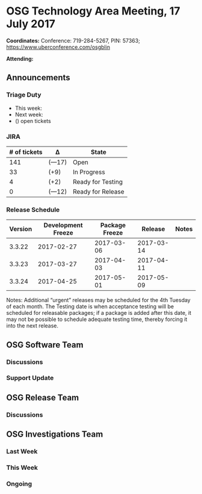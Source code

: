 # OSG Technology Area Meeting, 17 July 2017

**Coordinates:** Conference: 719-284-5267, PIN: 57363; <https://www.uberconference.com/osgblin>  

**Attending:** 


## Announcements


### Triage Duty

-   This week:
-   Next week:
-   <OPEN> (<DELTA>) open tickets


### JIRA

| # of tickets | &Delta;      | State             |
|------------ |------------ |----------------- |
| 141          | (&#x2014;17) | Open              |
| 33           | (+9)         | In Progress       |
| 4            | (+2)         | Ready for Testing |
| 0            | (&#x2014;12) | Ready for Release |


### Release Schedule

| Version | Development Freeze | Package Freeze | Release    | Notes |
|------- |------------------ |-------------- |---------- |----- |
| 3.3.22  | 2017-02-27         | 2017-03-06     | 2017-03-14 |       |
| 3.3.23  | 2017-03-27         | 2017-04-03     | 2017-04-11 |       |
| 3.3.24  | 2017-04-25         | 2017-05-01     | 2017-05-09 |       |

Notes: Additional “urgent” releases may be scheduled for the 4th Tuesday of each month. The Testing date is when acceptance testing will be scheduled for releasable packages; if a package is added after this date, it may not be possible to schedule adequate testing time, thereby forcing it into the next release.  


## OSG Software Team


### Discussions



### Support Update



## OSG Release Team



### Discussions




## OSG Investigations Team


### Last Week


### This Week



### Ongoing

